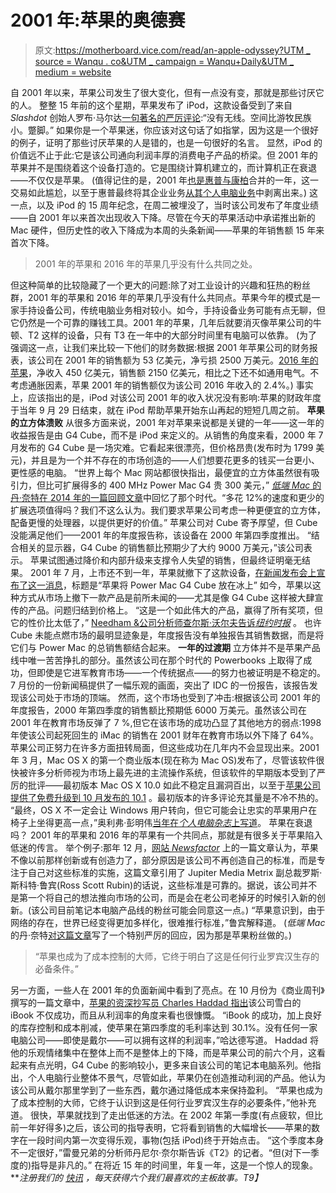 # 2001 年:苹果的奥德赛

> 原文:[https://motherboard.vice.com/read/an-apple-odyssey?UTM _ source = Wanqu . co&UTM _ campaign = Wanqu+Daily&UTM _ medium = website](https://motherboard.vice.com/read/an-apple-odyssey?utm_source=wanqu.co&utm_campaign=Wanqu+Daily&utm_medium=website)

 自 2001 年以来，苹果公司发生了很大变化，但有一点没有变，那就是那些讨厌它的人。  整整 15 年前的这个星期，苹果发布了 iPod，这款设备受到了来自 *Slashdot* 创始人罗布·马尔达[一句著名的严厉评论](https://slashdot.org/story/01/10/23/1816257/apple-releases-ipod):“没有无线。空间比游牧民族小。蹩脚。”  如果你是一个苹果迷，你应该对这句话了如指掌，因为这是一个很好的例子，证明了那些讨厌苹果的人是错的，也是一句很好的名言。  显然，iPod 的价值远不止于此:它是该公司通向利润丰厚的消费电子产品的桥梁。但 2001 年的苹果并不是围绕着这个设备打造的。它是围绕计算机建立的，而计算机正在衰退——不仅仅是苹果。  (值得记住的是，2001 年[也是惠普与康柏](http://www8.hp.com/us/en/hp-news/press-release.html?id=230610)合并的一年，这一交易如此尴尬，以至于惠普最终将其企业业务[从其个人电脑业务](http://www.pcworld.com/article/2943677/hp-makes-it-official-files-to-spin-off-enterprise-division.html)中剥离出来。)  这一点，以及 iPod 的 15 周年纪念，在周二被埋没了，当时该公司发布了年度业绩——自 2001 年以来首次出现收入下降。尽管在今天的苹果活动中承诺推出新的 Mac 硬件，但历史性的收入下降成为本周的头条新闻——苹果的年销售额 15 年来首次下降。 

> 2001 年的苹果和 2016 年的苹果几乎没有什么共同之处。

 但这种简单的比较隐藏了一个更大的问题:除了对工业设计的兴趣和狂热的粉丝群，2001 年的苹果和 2016 年的苹果几乎没有什么共同点。苹果今年的模式是一家手持设备公司，传统电脑业务相对较小。如今，手持设备业务可能有点无聊，但它仍然是一个可靠的赚钱工具。2001 年的苹果，几年后就要消灭像苹果公司的牛顿、T2 这样的设备，只有 T3 在一年中的大部分时间里有电脑可以依靠。  (为了强调这一点，让我们来比较一下他们的财务数据:根据 2001 年苹果公司的财务报表，该公司在 2001 年的销售额为 53 亿美元，净亏损 2500 万美元。[2016 年的苹果](http://images.apple.com/newsroom/pdfs/Q4FY16ConsolidatedFinancialStatements.pdf)，净收入 450 亿美元，销售额 2150 亿美元，相比之下还不如通用电气。不考虑通胀因素，苹果 2001 年的销售额仅为该公司 2016 年收入的 2.4%。)  事实上，应该指出的是，iPod 对该公司 2001 年的收入状况没有影响:苹果的财政年度于当年 9 月 29 日结束，就在 iPod 帮助苹果开始东山再起的短短几周之前。  **苹果的立方体溃败**  从很多方面来说，2001 年对苹果来说都是关键的一年——这一年的收益报告是由 G4 Cube，而不是 iPod 来定义的。从销售的角度来看，2000 年 7 月发布的 G4 Cube 是一场灾难。它看起来很漂亮，但价格昂贵(发布时为 1799 美元)，并且是为一个并不存在的市场创造的——人们想要花更多的钱买一台更小、更性感的电脑。  “世界上每个 Mac 网站都很快指出，最便宜的立方体虽然很有吸引力，但比可扩展得多的 400 MHz Power Mac G4 贵 300 美元，” [*低端 Mac* 的丹·奈特在 2014 年的一篇回顾文章](http://lowendmac.com/2014/power-mac-g4-cube-a-second-class-mac/)中回忆了那个时代。“多花 12%的速度和更少的扩展选项值得吗？我们不这么认为。我们要求苹果公司考虑一种更便宜的立方体，配备更慢的处理器，以提供更好的价值。”  苹果公司对 Cube 寄予厚望，但 Cube 没能满足他们——2001 年的年度报告称，该设备在 2000 年第四季度推出。  “结合相关的显示器，G4 Cube 的销售额比预期少了大约 9000 万美元，”该公司表示。  苹果试图通过降价和内部升级来支撑令人失望的销售，但最终证明毫无结果。  2001 年 7 月，上市还不到一年，苹果就撤下了这款设备，[在新闻发布会上宣布了这一消息](https://www.apple.com/pr/library/2001/07/03Apple-Puts-Power-Mac-G4-Cube-on-Ice.html)，标题是“苹果将 Power Mac G4 Cube 放在冰上”  如今，苹果以这种方式从市场上撤下一款产品是前所未闻的——尤其是像 G4 Cube 这样被大肆宣传的产品。问题归结到价格上。  “这是一个如此伟大的产品，赢得了所有奖项，但它的性价比太低了，” [Needham &公司分析师查尔斯·沃尔夫告诉*纽约时报*](http://www.nytimes.com/2001/07/04/business/apple-will-halt-production-of-its-cube-shaped-computer.html) 。  也许 Cube 未能点燃市场的最明显迹象是，年度报告没有单独报告其销售数据，而是将它们与 Power Mac 的总销售额结合起来。  **一年的过渡期**  立方体并不是苹果产品线中唯一苦苦挣扎的部分。虽然该公司在那个时代的 Powerbooks 上取得了成功，但即使是它进军教育市场——一个传统据点——的努力也被证明是不稳定的。7 月份的一份新闻稿提供了一幅乐观的画面，突出了 IDC 的一份报告，该报告发现该公司处于市场的顶端。  然而，这个市场也受到了冲击:根据该公司 2001 年的年度报告，2000 年第四季度的销售额比预期低 6000 万美元。虽然该公司在 2001 年在教育市场反弹了 7 %,但它在该市场的成功凸显了其他地方的弱点:1998 年使该公司起死回生的 iMac 的销售在 2001 财年在教育市场以外下降了 64%。  苹果公司正努力在许多方面扭转局面，但这些成功在几年内不会显现出来。2001 年 3 月，Mac OS X 的第一个商业版本(现在称为 Mac OS)发布了，尽管该软件很快被许多分析师视为市场上最先进的主流操作系统，但该软件的早期版本受到了严厉的批评——最初版本 Mac OS X 10.0 如此不稳定且漏洞百出，以至于[苹果公司提供了免费升级到 10 月发布的 10.1](https://www.apple.com/pr/library/2001/09/25First-Major-Upgrade-to-Mac-OS-X-Hits-Stores-This-Weekend.html) 。最初版本的许多评论充其量是不冷不热的。  “最终，OS X 不一定会让 Windows 用户转向，但它可能会让忠实的苹果用户在椅子上坐得更高一点，”奥利弗·彭明伟[当年在*个人电脑杂志*上写道](https://books.google.com/books?id=XAu98eR3N_gC&pg=PA126)。  苹果在衰退吗？  2001 年的苹果和 2016 年的苹果有一个共同点，那就是有很多关于苹果陷入低迷的传言。  举个例子:那年 12 月，[网站 *Newsfactor*](https://web.archive.org/web/20011207083041/http://www.newsfactor.com/perl/story/15140.html) 上的一篇文章认为，苹果不像以前那样创新或有创造力了，部分原因是该公司不再创造自己的标准，而是专注于自己对这些标准的实施，这篇文章引用了 Jupiter Media Metrix 副总裁罗斯·斯科特·鲁宾(Ross Scott Rubin)的话说，这些标准是可靠的。据说，该公司并不是第一个将自己的想法推向市场的公司，而是会在老公司老掉牙的时候引入新的创新。(该公司目前笔记本电脑产品线的粉丝可能会同意这一点。)  “苹果意识到，由于网络的存在，世界已经变得更加多样化，很难推行标准，”鲁宾解释道。  (*低端 Mac* 的丹·奈特[对这篇文章](http://lowendmac.com/musings/01/1207.html)写了一个特别严厉的回应，因为那是苹果粉丝做的。) 

> “苹果也成为了成本控制的大师，它终于明白了这是任何行业罗宾汉生存的必备条件。”

 另一方面，一些人在 2001 年的负面新闻中看到了亮点。在 10 月份为《商业周刊》撰写的一篇文章中，[苹果的资深抄写员 Charles Haddad 指出](http://www.bloomberg.com/news/articles/2001-10-23/why-apple-is-still-in-the-black)该公司雪白的 iBook 不仅成功，而且从利润率的角度来看也很慷慨。  “iBook 的成功，加上良好的库存控制和成本削减，使苹果在第四季度的毛利率达到 30.1%。没有任何一家电脑公司——即使是戴尔——可以拥有这样的利润率，”哈达德写道。  Haddad 将他的乐观情绪集中在整体上而不是整体上的下降，而是苹果公司的前六个月，这看起来有点光明，G4 Cube 的影响较小，更多来自该公司的笔记本电脑系列。他指出，个人电脑行业整体不景气，尽管如此，苹果仍在创造推动利润的产品。他认为该公司从戴尔那里学到了一些东西，戴尔通过降低成本来保持盈利。  “苹果也成为了成本控制的大师，它终于认识到这是任何行业罗宾汉生存的必要条件，”他补充道。  很快，苹果就找到了走出低迷的方法。在 2002 年第一季度(有点疲软，但比前一年好得多)之后，该公司的指导表明，它将看到销售的大幅增长——苹果的数字在一段时间内第一次变得乐观，事物(包括 iPod)终于开始点击。  “这个季度本身不一定很好，”雷曼兄弟的分析师丹尼尔·奈尔斯告诉《T2》的记者。“但(对下一季度的)指导是非凡的。”  在将近 15 年的时间里，年复一年，这是一个惊人的现象。  ***注册我们的* [*快讯*](https://confirmsubscription.com/h/i/62B347AD88B7A90A) *，每天获得六个我们最喜欢的主板故事。*T9】**
